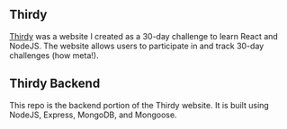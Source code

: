 ## Thirdy

[Thirdy](https://www.Thirdy.app) was a website I created as a 30-day challenge to learn React and NodeJS. The website allows users to participate in and track 30-day challenges (how meta!).

## Thirdy Backend

This repo is the backend portion of the Thirdy website. It is built using NodeJS, Express, MongoDB, and Mongoose.
